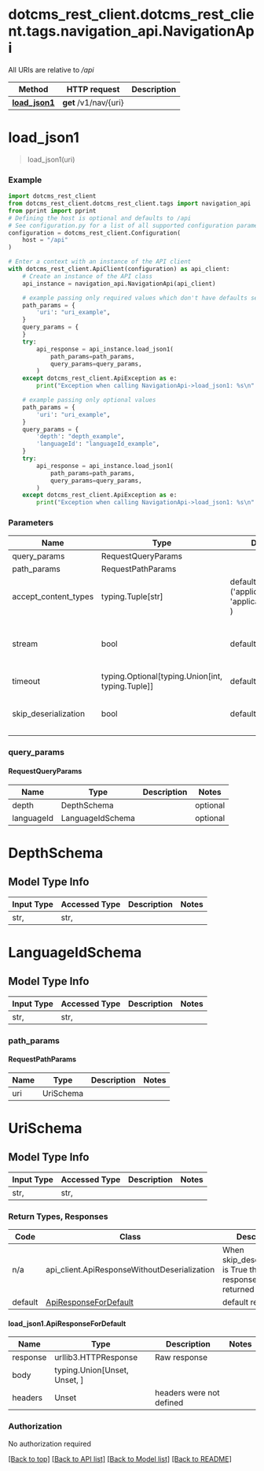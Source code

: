 <a name="__pageTop"></a>
# dotcms_rest_client.dotcms_rest_client.tags.navigation_api.NavigationApi

All URIs are relative to */api*

Method | HTTP request | Description
------------- | ------------- | -------------
[**load_json1**](#load_json1) | **get** /v1/nav/{uri} | 

# **load_json1**
<a name="load_json1"></a>
> load_json1(uri)



### Example

```python
import dotcms_rest_client
from dotcms_rest_client.dotcms_rest_client.tags import navigation_api
from pprint import pprint
# Defining the host is optional and defaults to /api
# See configuration.py for a list of all supported configuration parameters.
configuration = dotcms_rest_client.Configuration(
    host = "/api"
)

# Enter a context with an instance of the API client
with dotcms_rest_client.ApiClient(configuration) as api_client:
    # Create an instance of the API class
    api_instance = navigation_api.NavigationApi(api_client)

    # example passing only required values which don't have defaults set
    path_params = {
        'uri': "uri_example",
    }
    query_params = {
    }
    try:
        api_response = api_instance.load_json1(
            path_params=path_params,
            query_params=query_params,
        )
    except dotcms_rest_client.ApiException as e:
        print("Exception when calling NavigationApi->load_json1: %s\n" % e)

    # example passing only optional values
    path_params = {
        'uri': "uri_example",
    }
    query_params = {
        'depth': "depth_example",
        'languageId': "languageId_example",
    }
    try:
        api_response = api_instance.load_json1(
            path_params=path_params,
            query_params=query_params,
        )
    except dotcms_rest_client.ApiException as e:
        print("Exception when calling NavigationApi->load_json1: %s\n" % e)
```
### Parameters

Name | Type | Description  | Notes
------------- | ------------- | ------------- | -------------
query_params | RequestQueryParams | |
path_params | RequestPathParams | |
accept_content_types | typing.Tuple[str] | default is ('application/json', 'application/javascript', ) | Tells the server the content type(s) that are accepted by the client
stream | bool | default is False | if True then the response.content will be streamed and loaded from a file like object. When downloading a file, set this to True to force the code to deserialize the content to a FileSchema file
timeout | typing.Optional[typing.Union[int, typing.Tuple]] | default is None | the timeout used by the rest client
skip_deserialization | bool | default is False | when True, headers and body will be unset and an instance of api_client.ApiResponseWithoutDeserialization will be returned

### query_params
#### RequestQueryParams

Name | Type | Description  | Notes
------------- | ------------- | ------------- | -------------
depth | DepthSchema | | optional
languageId | LanguageIdSchema | | optional


# DepthSchema

## Model Type Info
Input Type | Accessed Type | Description | Notes
------------ | ------------- | ------------- | -------------
str,  | str,  |  | 

# LanguageIdSchema

## Model Type Info
Input Type | Accessed Type | Description | Notes
------------ | ------------- | ------------- | -------------
str,  | str,  |  | 

### path_params
#### RequestPathParams

Name | Type | Description  | Notes
------------- | ------------- | ------------- | -------------
uri | UriSchema | | 

# UriSchema

## Model Type Info
Input Type | Accessed Type | Description | Notes
------------ | ------------- | ------------- | -------------
str,  | str,  |  | 

### Return Types, Responses

Code | Class | Description
------------- | ------------- | -------------
n/a | api_client.ApiResponseWithoutDeserialization | When skip_deserialization is True this response is returned
default | [ApiResponseForDefault](#load_json1.ApiResponseForDefault) | default response

#### load_json1.ApiResponseForDefault
Name | Type | Description  | Notes
------------- | ------------- | ------------- | -------------
response | urllib3.HTTPResponse | Raw response |
body | typing.Union[Unset, Unset, ] |  |
headers | Unset | headers were not defined |

### Authorization

No authorization required

[[Back to top]](#__pageTop) [[Back to API list]](../../../README.md#documentation-for-api-endpoints) [[Back to Model list]](../../../README.md#documentation-for-models) [[Back to README]](../../../README.md)

